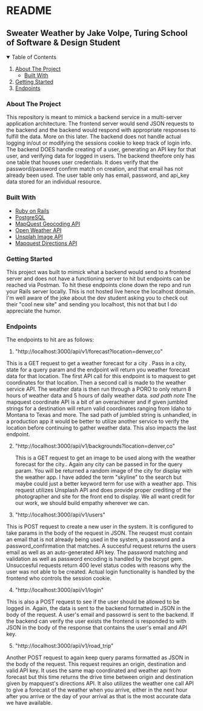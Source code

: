 # README

## Sweater Weather by Jake Volpe, Turing School of Software & Design Student

<!-- TABLE OF CONTENTS -->
<details open="open">
  <summary>Table of Contents</summary>
  <ol>
    <li>
      <a href="#about-the-project">About The Project</a>
      <ul>
        <li><a href="#built-with">Built With</a></li>
      </ul>
    </li>
    <li>
      <a href="#getting-started">Getting Started</a>
    </li>
    <li><a href="#endpoints">Endpoints</a></li>

  </ol>
</details>

### About The Project
This repository is meant to mimick a backend service in a multi-server application architecture.  The frontend server would send JSON requests to the backend and the backend would respond with appropriate responses to fulfill the data.  More on this later.  The backend does not handle actual logging in/out or modifying the sessions cookie to keep track of login info.  The backend DOES handle creating of a user, generating an API key for that user, and verifying data for logged in users.
The backend theefore only has one table that houses user credentials. It does verify that the password/password confirm match on creation, and that email has not already been used.  The user table only has email, password, and api_key data stored for an individual resource.

### Built With
* [Ruby on Rails](https://rubyonrails.org/)
* [PostgreSQL](https://www.postgresql.org/)
* [MapQuest Geocoding API](https://developer.mapquest.com/documentation/geocoding-api/)
* [Open Weather API](https://openweathermap.org/api/one-call-api)
* [Unsplah Image API](https://unsplash.com/developers)
* [Mapquest Directions API](https://developer.mapquest.com/documentation/directions-api/)


### Getting Started
This project was built to mimick what a backend would send to a frontend server and does not have a functioning server to hit but endpoints can be reached via Postman. To hit these endpoints clone down the repo and run your Rails server locally. This is not hosted live hence the localhost domain.  I'm well aware of the joke about the dev student asking you to check out their "cool new site" and sending you localhost, this not that but I do appreciate the humor.  


### Endpoints

The endpoints to hit are as follows:

1) "http://localhost:3000/api/v1/forecast?location=denver,co"

  This is a GET request to get a weather forecast for a city .  Pass in a city, state for a query param and the endpoint will return you weather forecast data for that location.  The first API call for this endpoint is to maquest to get coordinates for that location.  Then a second call is made to the weather service API.  The weather data is then run through a PORO to only return 8 hours of weather data and 5 hours of daily weather data.
*sad path note*
The mapquest coordinate API is a bit of an overachiever and if given jumbled strings for a destination will return valid coordinates ranging from Idaho to Montana to Texas and more.  The sad path of jumbled string is unhandled, in a production app it would be better to utilize another service to verify the location before continuing to gather weather data.  This also impacts the last endpoint.

2) "http://localhost:3000/api/v1/backgrounds?location=denver,co"

   This is a GET request to get an image to be used along with the weather forecast for the city.. Again any city can be passed in for the query param.  You will be returned a random image of the city for display with the weather app.  I have added the term "skyline" to the search but maybe could just a better keyword term for use with a weather app.  This request utilizes Unsplash API and does provide proper crediting of the photographer and site for the front end to display.  We all want credit for our work, we should build empathy wherever we can.

3) "http://localhost:3000/api/v1/users"

  This is POST request to create a new user in the system. It is configured to take params in the body of the request in JSON. The reuqest must contain an email that is not already being used in the system, a password and a password_confirmation that matches.  A succesful request returns the users email as well as an auto-generated API key.  The password matching and validation as well as password encoding is handled by the bcrypt gem. Unsuccesful requests return 400 level status codes with reasons why the user was not able to be created. Actual login functionality is handled by the frontend who controls the session cookie.
  
 4) "http://localhost:3000/api/v1/login"

  This is also a POST request to see if the user should be allowed to be logged in.  Again, the data is sent to the backend formatted in JSON in the body of the request.  A user's email and passowrd is sent to the backend.  If the backend can verify the user exists the frontend is responded to with JSON in the body of the response that contains the user's email and API key.
  
 5) "http://localhost:3000/api/v1/road_trip"
 
 Another POST request to again keep query params formatted as JSON in the body of the request. This request requires an origin, destination and valid API key.  It uses the same map coordinated and weather api from forecast but this time returns the drive time between origin and destination given by mapquest's directions API.  It also utilizes the weather one call API to give a forecast of the weather when you arrive, either in the next hour after you arrive or the day of your arrival as that is the most accurate data we have available. 


